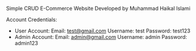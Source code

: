 Simple CRUD E-Commerce Website
Developed by Muhammad Haikal Islami

Account Credentials:
- User Account:
    Email: test@gmail.com
    Username: test
    Password: test123
- Admin Account:
    Email: admin@gmail.com
    Username: admin
    Password: admin123
    
